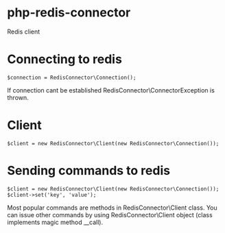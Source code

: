 # php-redis-connector
Redis client

# Connecting to redis
```
$connection = RedisConnector\Connection();
```
If connection cant be established RedisConnector\ConnectorException is thrown.

# Client
```
$client = new RedisConnector\Client(new RedisConnector\Connection());
```
# Sending commands to redis
```
$client = new RedisConnector\Client(new RedisConnector\Connection());
$client->set('key', 'value');
```
Most popular commands are methods in RedisConnector\Client class. You can issue other commands by using RedisConnector\Client object (class implements magic method __call).
